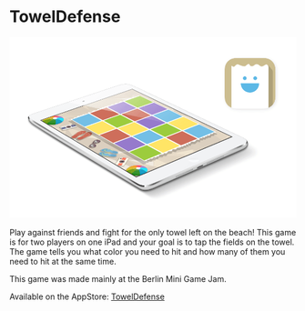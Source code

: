 TowelDefense
============

![Towel Defense Mockup](https://raw.githubusercontent.com/plaetzchen/TowelDefense/master/towel-defense-preview.png)

Play against friends and fight for the only towel left on the beach!
This game is for two players on one iPad and your goal is to tap the fields on the towel. The game tells you what color you need to hit and how many of them you need to hit at the same time.

This game was made mainly at the Berlin Mini Game Jam.

Available on the AppStore: [TowelDefense](https://itunes.apple.com/app/toweldefense/id887969465)
